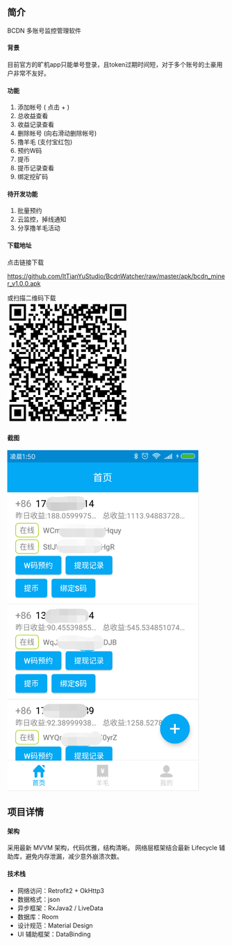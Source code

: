 ## 简介 ##
BCDN 多账号监控管理软件

#### 背景 ####
目前官方的旷机app只能单号登录，且token过期时间短，对于多个账号的土豪用户非常不友好。


#### 功能 ####

1. 添加帐号 ( 点击 + )
2. 总收益查看 
3. 收益记录查看 
4. 删除帐号 (向右滑动删除帐号)
5. 撸羊毛 (支付宝红包)
6. 预约W码
7. 提币
8. 提币记录查看
9. 绑定挖矿码

#### 待开发功能 ####

1. 批量预约
2. 云监控，掉线通知
3. 分享撸羊毛活动


#### 下载地址 ####

点击链接下载

https://github.com/ItTianYuStudio/BcdnWatcher/raw/master/apk/bcdn_miner_v1.0.0.apk

或扫描二维码下载<br/>
![](./apk/bcdn_miner_v1.0.0.png)


#### 截图 ####

![](./screenshot/index.png)

## 项目详情 ##

#### 架构 ####

采用最新 MVVM 架构，代码优雅，结构清晰。
网络层框架结合最新 Lifecycle 辅助库，避免内存泄漏，减少意外崩溃次数。


#### 技术栈 ####

* 网络访问：Retrofit2 + OkHttp3
* 数据格式：json
* 异步框架：RxJava2 / LiveData
* 数据库：Room
* 设计规范：Material Design
* UI 辅助框架：DataBinding

